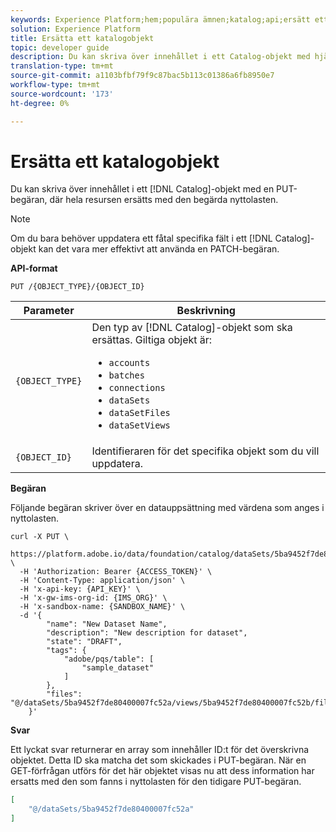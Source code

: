```yaml
---
keywords: Experience Platform;hem;populära ämnen;katalog;api;ersätt ett objekt
solution: Experience Platform
title: Ersätta ett katalogobjekt
topic: developer guide
description: Du kan skriva över innehållet i ett Catalog-objekt med hjälp av en PUT-begäran, där hela resursen ersätts med nyttolasten för begäran.
translation-type: tm+mt
source-git-commit: a1103bfbf79f9c87bac5b113c01386a6fb8950e7
workflow-type: tm+mt
source-wordcount: '173'
ht-degree: 0%

---
```



# Ersätta ett katalogobjekt

Du kan skriva över innehållet i ett [!DNL Catalog]-objekt med en PUT-begäran, där hela resursen ersätts med den begärda nyttolasten.

>[!NOTE]
>
>Om du bara behöver uppdatera ett fåtal specifika fält i ett [!DNL Catalog]-objekt kan det vara mer effektivt att använda en PATCH-begäran.

**API-format**

```http
PUT /{OBJECT_TYPE}/{OBJECT_ID}
```

| Parameter | Beskrivning |
| --- | --- |
| `{OBJECT_TYPE}` | Den typ av [!DNL Catalog]-objekt som ska ersättas. Giltiga objekt är: <ul><li>`accounts`</li><li>`batches`</li><li>`connections`</li><li>`dataSets`</li><li>`dataSetFiles`</li><li>`dataSetViews`</li></ul> |
| `{OBJECT_ID}` | Identifieraren för det specifika objekt som du vill uppdatera. |

**Begäran**

Följande begäran skriver över en datauppsättning med värdena som anges i nyttolasten.

```shell
curl -X PUT \
  https://platform.adobe.io/data/foundation/catalog/dataSets/5ba9452f7de80400007fc52a \
  -H 'Authorization: Bearer {ACCESS_TOKEN}' \
  -H 'Content-Type: application/json' \
  -H 'x-api-key: {API_KEY}' \
  -H 'x-gw-ims-org-id: {IMS_ORG}' \
  -H 'x-sandbox-name: {SANDBOX_NAME}' \
  -d '{
        "name": "New Dataset Name",
        "description": "New description for dataset",
        "state": "DRAFT",
        "tags": {
            "adobe/pqs/table": [
                "sample_dataset"
            ]
        },
        "files": "@/dataSets/5ba9452f7de80400007fc52a/views/5ba9452f7de80400007fc52b/files"
    }'
```

**Svar**

Ett lyckat svar returnerar en array som innehåller ID:t för det överskrivna objektet. Detta ID ska matcha det som skickades i PUT-begäran. När en GET-förfrågan utförs för det här objektet visas nu att dess information har ersatts med den som fanns i nyttolasten för den tidigare PUT-begäran.

```json
[
    "@/dataSets/5ba9452f7de80400007fc52a"
]
```
